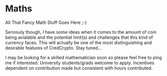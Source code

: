 # Maths
All That Fancy Math Stuff Goes Here ;-)

Seriosuly though, I have some ideas when it comes to the amount of coin being avialable and the potential limit(s) and challenges that this kind of currency faces. This will actually be one of the most distinguishing and desirable features of CredCrypto. Stay tuned...

I may be looking for a skilled mathematician soon so please feel free to ping me if interested. University students/grads welcome to apply. Incentives dependent on contribution made but consistent with hours contributed.
